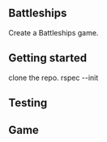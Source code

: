 ## Battleships

Create a Battleships game.

## Getting started

clone the repo.
rspec --init

## Testing


## Game

